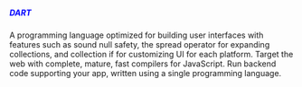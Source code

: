 <h5 style="color:blue;"> DART</h5>

A programming language optimized for building user interfaces with features such as sound null safety, the spread operator for expanding collections, and collection if for customizing UI for each platform.
Target the web with complete, mature, fast compilers for JavaScript.
Run backend code supporting your app, written using a single programming language.
